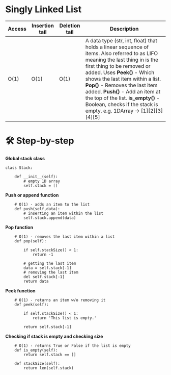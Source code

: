 # Singly Linked List
|Access| Insertion tail|Deletion tail |Description |
|------|-------|------------|------------|
O(1)    |O(1) |O(1)       | A data type (str, int, float) that holds a linear sequence of items. Also referred to as LIFO meaning the last thing in is the first thing to be removed or added. Uses **Peek()** - Which shows the last item within a list. **Pop()** - Removes the last item added. **Push()** - Add an item at the top of the list. **is_empty()** - Boolean, checks if the stack is empty. e.g. 1DArray -> [1][2][3][4][5]

# 🛠️ Step-by-step

**Global stack class**
```
class Stack:
    
    def __init__(self):
        # empty 1D array
        self.stack = []
```
**Push or append function**
```
    # O(1) - adds an item to the list
    def push(self,data):
        # inserting an item within the list
        self.stack.append(data)
```
**Pop function**
```
    # O(1) - removes the last item within a list
    def pop(self):
        
        if self.stackSize() < 1:
            return -1
        
        # getting the last item
        data = self.stack[-1]
        # removing the last item
        del self.stack[-1]
        return data
```
**Peek function**
```
    # O(1) - returns an item w/o removing it
    def peek(self):
        
        if self.stackSize() < 1:
            return 'This list is empty.'
        
        return self.stack[-1]
```
**Checking if stack is empty and checking size**
```
    # O(1) - returns True or False if the list is empty
    def is_empty(self):
        return self.stack == []

    def stackSize(self):
        return len(self.stack)
```
















